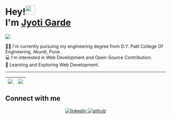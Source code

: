 # Hey!<img src="https://raw.githubusercontent.com/MartinHeinz/MartinHeinz/master/wave.gif" width="30px"> <br/> I'm [Jyoti Garde](https://github.com/JyotiGarde-27)

<img src="https://media-exp1.licdn.com/dms/image/C5616AQHf9XQv9qBp4Q/profile-displaybackgroundimage-shrink_350_1400/0/1638175781436?e=1643846400&v=beta&t=2a3_L9IHrFynRv0E64YmBLGgcCSZYDTEfyKg-tnu2sM">

👩‍🎓 I'm currently pursuing my engineering degree from D.Y. Patil College Of Engineering, Akurdi, Pune. <br />
💻 I'm interested in Web Development and Open-Source Contribution. <br />
🚀 Learning and Exploring Web Development.

---

|<img src="https://github-readme-stats.vercel.app/api?username=JyotiGarde-27&show_icons=true&theme=tokyonight"/>|<img src="https://github-readme-streak-stats.herokuapp.com/?user=JyotiGarde-27&theme=tokyonight"/>|
|---|---|

 ## Connect with me  
<div align="center">
 <a href="https://www.linkedin.com/in/jyoti2714/" target="_blank">
<img src=https://img.shields.io/badge/linkedin-%231E77B5.svg?&style=for-the-badge&logo=linkedin&logoColor=white alt=linkedin style="margin-bottom: 5px;" />
</a>
<a href="https://github.com/JyotiGarde-27" target="_blank">
<img src=https://img.shields.io/badge/github-%2324292e.svg?&style=for-the-badge&logo=github&logoColor=white alt=github style="margin-bottom: 5px;" />
</a>

 
